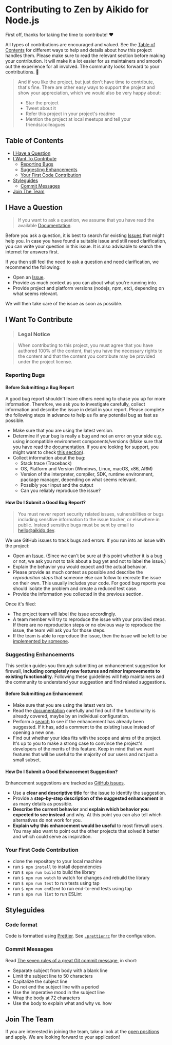 # Contributing to Zen by Aikido for Node.js

First off, thanks for taking the time to contribute! ❤️

All types of contributions are encouraged and valued. See the [Table of Contents](#table-of-contents) for different ways to help and details about how this project handles them. Please make sure to read the relevant section before making your contribution. It will make it a lot easier for us maintainers and smooth out the experience for all involved. The community looks forward to your contributions. 🎉

> And if you like the project, but just don't have time to contribute, that's fine. There are other easy ways to support the project and show your appreciation, which we would also be very happy about:
> - Star the project
> - Tweet about it
> - Refer this project in your project's readme
> - Mention the project at local meetups and tell your friends/colleagues

## Table of Contents

- [I Have a Question](#i-have-a-question)
- [I Want To Contribute](#i-want-to-contribute)
  - [Reporting Bugs](#reporting-bugs)
  - [Suggesting Enhancements](#suggesting-enhancements)
  - [Your First Code Contribution](#your-first-code-contribution)
- [Styleguides](#styleguides)
  - [Commit Messages](#commit-messages)
- [Join The Team](#join-the-team)

## I Have a Question

> If you want to ask a question, we assume that you have read the available [Documentation](https://github.com/AikidoSec/firewall-node).

Before you ask a question, it is best to search for existing [Issues](https://github.com/AikidoSec/firewall-node/issues) that might help you. In case you have found a suitable issue and still need clarification, you can write your question in this issue. It is also advisable to search the internet for answers first.

If you then still feel the need to ask a question and need clarification, we recommend the following:

- Open an [Issue](https://github.com/AikidoSec/firewall-node/issues/new).
- Provide as much context as you can about what you're running into.
- Provide project and platform versions (nodejs, npm, etc), depending on what seems relevant.

We will then take care of the issue as soon as possible.

## I Want To Contribute

> ### Legal Notice

> When contributing to this project, you must agree that you have authored 100% of the content, that you have the necessary rights to the content and that the content you contribute may be provided under the project license.

### Reporting Bugs

#### Before Submitting a Bug Report

A good bug report shouldn't leave others needing to chase you up for more information. Therefore, we ask you to investigate carefully, collect information and describe the issue in detail in your report. Please complete the following steps in advance to help us fix any potential bug as fast as possible.

- Make sure that you are using the latest version.
- Determine if your bug is really a bug and not an error on your side e.g. using incompatible environment components/versions (Make sure that you have read the [documentation](https://github.com/AikidoSec/firewall-node). If you are looking for support, you might want to check [this section](#i-have-a-question)).
- Collect information about the bug:
  - Stack trace (Traceback)
  - OS, Platform and Version (Windows, Linux, macOS, x86, ARM)
  - Version of the interpreter, compiler, SDK, runtime environment, package manager, depending on what seems relevant.
  - Possibly your input and the output
  - Can you reliably reproduce the issue?

#### How Do I Submit a Good Bug Report?

> You must never report security related issues, vulnerabilities or bugs including sensitive information to the issue tracker, or elsewhere in public. Instead sensitive bugs must be sent by email to [hello@aikido.dev](mailto:hello@aikido.dev).

We use GitHub issues to track bugs and errors. If you run into an issue with the project:

- Open an [Issue](https://github.com/AikidoSec/firewall-node/issues/new). (Since we can't be sure at this point whether it is a bug or not, we ask you not to talk about a bug yet and not to label the issue.)
- Explain the behavior you would expect and the actual behavior.
- Please provide as much context as possible and describe the *reproduction steps* that someone else can follow to recreate the issue on their own. This usually includes your code. For good bug reports you should isolate the problem and create a reduced test case.
- Provide the information you collected in the previous section.

Once it's filed:

- The project team will label the issue accordingly.
- A team member will try to reproduce the issue with your provided steps. If there are no reproduction steps or no obvious way to reproduce the issue, the team will ask you for those steps.
- If the team is able to reproduce the issue, then the issue will be left to be [implemented by someone](#your-first-code-contribution).

### Suggesting Enhancements

This section guides you through submitting an enhancement suggestion for firewall, **including completely new features and minor improvements to existing functionality**. Following these guidelines will help maintainers and the community to understand your suggestion and find related suggestions.

#### Before Submitting an Enhancement

- Make sure that you are using the latest version.
- Read the [documentation](https://github.com/AikidoSec/firewall-node) carefully and find out if the functionality is already covered, maybe by an individual configuration.
- Perform a [search](https://github.com/AikidoSec/firewall-node/issues) to see if the enhancement has already been suggested. If it has, add a comment to the existing issue instead of opening a new one.
- Find out whether your idea fits with the scope and aims of the project. It's up to you to make a strong case to convince the project's developers of the merits of this feature. Keep in mind that we want features that will be useful to the majority of our users and not just a small subset.

#### How Do I Submit a Good Enhancement Suggestion?

Enhancement suggestions are tracked as [GitHub issues](https://github.com/AikidoSec/firewall-node/issues).

- Use a **clear and descriptive title** for the issue to identify the suggestion.
- Provide a **step-by-step description of the suggested enhancement** in as many details as possible.
- **Describe the current behavior** and **explain which behavior you expected to see instead** and why. At this point you can also tell which alternatives do not work for you.
- **Explain why this enhancement would be useful** to most firewall users. You may also want to point out the other projects that solved it better and which could serve as inspiration.

### Your First Code Contribution

- clone the repository to your local machine
- run `$ npm install` to install dependencies
- run `$ npm run build` to build the library
- run `$ npm run watch` to watch for changes and rebuild the library
- run `$ npm run test` to run tests using tap
- run `$ npm run end2end` to run end-to-end tests using tap
- run `$ npm run lint` to run ESLint

## Styleguides

### Code format

Code is formatted using [Prettier](https://prettier.io/). See [`.prettierrc`](../.prettierrc) for the configuration.

### Commit Messages

Read [The seven rules of a great Git commit message](https://chris.beams.io/posts/git-commit/), in short:

- Separate subject from body with a blank line
- Limit the subject line to 50 characters
- Capitalize the subject line
- Do not end the subject line with a period
- Use the imperative mood in the subject line
- Wrap the body at 72 characters
- Use the body to explain what and why vs. how

## Join The Team

If you are interested in joining the team, take a look at the [open positions](https://www.aikido.dev/careers) and apply. We are looking forward to your application!
